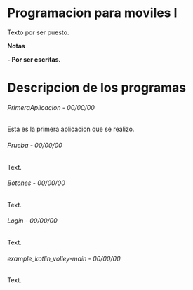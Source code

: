# Programacion para moviles I

<!--Formato de descripción de repositorios-->

<!----Descripción---->
Texto por ser puesto.
<!----Separador de la descripción ---->

<!----Notas---->
**Notas**

**- Por ser escritas.**
<!----Separador de las notas---->

<!----Directorio con descripcion de los programas---->
# Descripcion de los programas
###### PrimeraAplicacion - 00/00/00
Esta es la primera aplicacion que se realizo.

<!----Separador---->

###### Prueba - 00/00/00
Text.

<!----Separador---->

###### Botones - 00/00/00
Text.

<!----Separador---->

###### Login - 00/00/00
Text.

<!----Separador---->

###### example_kotlin_volley-main - 00/00/00
Text.

<!----Separador del directorio con descripcion de los programas---->